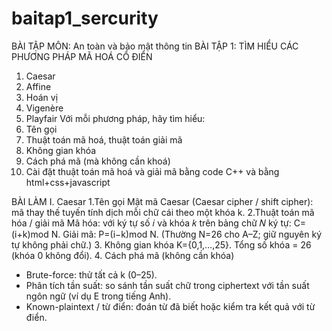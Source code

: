 # baitap1_sercurity
BÀI TẬP MÔN: An toàn và bảo mật thông tin
BÀI TẬP 1:
TÌM HIỂU CÁC PHƯƠNG PHÁP MÃ HOÁ CỔ ĐIỂN
1. Caesar
2. Affine
3. Hoán vị
4. Vigenère
5. Playfair
Với mỗi phương pháp, hãy tìm hiểu:
1. Tên gọi
2. Thuật toán mã hoá, thuật toán giải mã
3. Không gian khóa
4. Cách phá mã (mà không cần khoá)
5. Cài đặt thuật toán mã hoá và giải mã bằng code C++ và bằng html+css+javascript

BÀI LÀM
I. Caesar
1.Tên gọi
Mật mã Caesar (Caesar cipher / shift cipher): mã thay thế tuyến tính dịch mỗi chữ cái theo một khóa k.
2.Thuật toán mã hóa / giải mã
Mã hóa: với ký tự số 𝑖 và khóa 𝑘 trên bảng chữ 𝑁 ký tự: C=(i+k)mod N.
Giải mã: P=(i−k)mod N.
(Thường N=26 cho A–Z; giữ nguyên ký tự không phải chữ.)
3. Không gian khóa 
K={0,1,…,25}. Tổng số khóa = 26 (khóa 0 không đổi).
4. Cách phá mã (không cần khóa)
- Brute-force: thử tất cả k (0–25).
- Phân tích tần suất: so sánh tần suất chữ trong ciphertext với tần suất ngôn ngữ (ví dụ E trong tiếng Anh).
- Known-plaintext / từ điển: đoán từ đã biết hoặc kiểm tra kết quả với từ điển.
  
